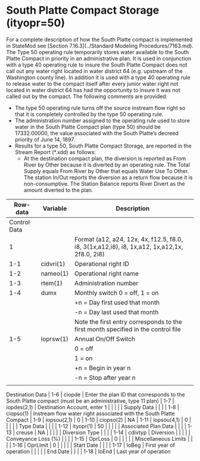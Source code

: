 # South Platte Compact Storage (ityopr=50) #

For a complete description of how the South Platte compact is implemented in StateMod see [Section 7.16.3](../Standard Modeling Procedures/7163.md).  The Type 50 operating rule temporarily 
stores water available to the South Platte Compact in priority in an administrative plan.  It is used in conjunction with a type 40 operating 
rule to insure the South Platte Compact does not call out any water right located in water district 64 (e.g. upstream of the Washington county 
line). In addition it is used with a type 40 operating rule to release water to the compact itself after every junior water right not located 
in water district 64 has had the opportunity to insure it was not called out by the compact. The following comments are provided:

* The type 50 operating rule turns off the source instream flow right so that it is completely controlled by the type 50 operating rule.
* The administration number assigned to the operating rule used to store water in the South Platte Compact plan (type 50) should be 17332.00000, 
the value associated with the South Platte’s decreed priority of June 14, 1897.
* Results for a type 50, South Platte Compact Storage, are reported in the Stream Report (\*.xdd) as follows:
	* At the destination compact plan, the diversion is reported as From River by Other because it is diverted by an operating rule.  The Total Supply 
equals From River by Other that equals Water Use To Other. The station In/Out reports the diversion as a return flow because it is non-consumptive. 
The Station Balance reports River Divert as the amount diverted to the plan.

| Row-data							| Variable						| Description 								|				
| ------------------				| --------------------			| --------									|
| Control Data						| 								| 											|
| 1 								| 								| Format (a12, a24, 12x, 4x, f12.5, f8.0, i8, 3(1x,a12,i8), i8, 1x,a12, 1x,a12,1x, 2f8.0, 2i8)
| 1-1								| cidvri(1)						| Operational right ID
| 1-2								| nameo(1)						| Operational right name
| 1-3								| rtem(1)						| Administration number 
| 1-4								| dumx							| Monthly switch 0 = off, 1 = on
| 									| 								| +n = Day first used that month
| 									| 								| -n = Day last used that month
| 									| 								| Note the first entry corresponds to the first month specified in the control file
| 1-5								| ioprsw(1)						| Annual On/Off Switch 
| 									| 								| 0 = off 
| 									| 								| 1 = on
| 									| 								| +n = Begin in year n
| 									| 								| -n = Stop after year n
| | | |
Destination Data
| 1-6								| ciopde						| Enter the plan ID that corresponds to the South Platte compact (must be an administrative, type 11 plan)
| 1-7								| iopdes(2,1)					| Destination Account, enter 1
| | | |
| Supply Data | | |
| 1-8								| ciopso(1)						| Instream flow water right associated with the South Platte Compact
| 1-9								| iopsou(2,1)					| 0
| 1-10								| ciopso(2)						| NA
| 1-11								| iopsou(4,1)					| 0
| | | |
| Type Data | | |
| 1-12								| ityopr(1)						| 50
| | | | 
| Associated Plan Data | | |
| 1-13								| creuse						| NA
| | | |
| Diversion Type | | |
| 1-14								| cdivtyp						| Diversion
| | | |
| Conveyance Loss (%) | | |
| 1-15								| OprLoss						| 0
| | | |
| Miscellaneous Limits | | |
| 1-16								| OprLimit						| 0
| | | |
| Start Date | | |
| 1-17								| IoBeg							| First year of operation
| | | |
| End Date | | | 
| 1-18								| IoEnd							| Last year of operation 
